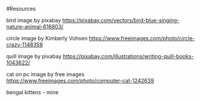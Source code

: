 #Resources

bird image by pixabay
https://pixabay.com/vectors/bird-blue-singing-nature-animal-616803/

circle image by Kimberly Vohsen
https://www.freeimages.com/photo/circle-crazy-1148358

quill image by pixabay
https://pixabay.com/illustrations/writing-quill-books-1043622/

cat on pc image by free images
https://www.freeimages.com/photo/computer-cat-1242639

bengal kittens - mine
